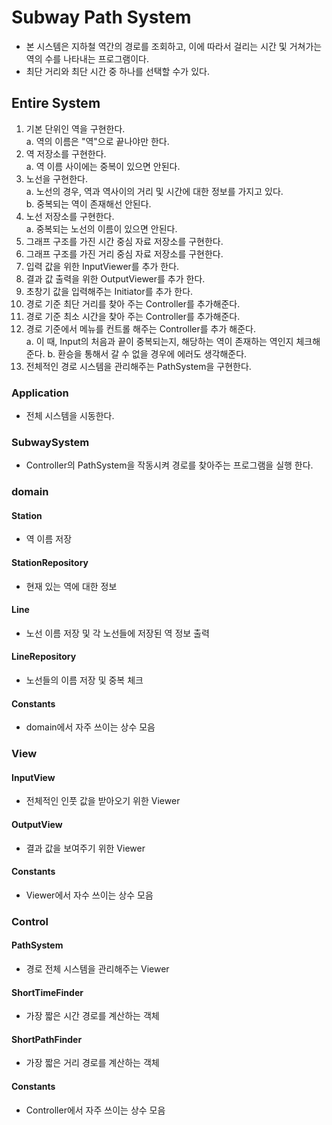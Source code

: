 # Subway Path System
- 본 시스템은 지하철 역간의 경로를 조회하고, 이에 따라서 걸리는 시간 및 거쳐가는 역의 수를 나타내는 프로그램이다.
- 최단 거리와 최단 시간 중 하나를 선택할 수가 있다.
## Entire System
1. 기본 단위인 역을 구현한다.  
a. 역의 이름은 "역"으로 끝나야만 한다.
2. 역 저장소를 구현한다.  
a. 역 이름 사이에는 중복이 있으면 안된다.  
3. 노선을 구현한다.  
a. 노선의 경우, 역과 역사이의 거리 및 시간에 대한 정보를 가지고 있다.  
b. 중복되는 역이 존재해선 안된다.
4. 노선 저장소를 구현한다.  
a. 중복되는 노선의 이름이 있으면 안된다.  
5. 그래프 구조를 가진 시간 중심 자료 저장소를 구현한다.
6. 그래프 구조를 가진 거리 중심 자료 저장소를 구현한다.
7. 입력 값을 위한 InputViewer를 추가 한다.
8. 결과 값 출력을 위한 OutputViewer를 추가 한다.
9. 초창기 값을 입력해주는 Initiator를 추가 한다.
10. 경로 기준 최단 거리를 찾아 주는 Controller를 추가해준다.
11. 경로 기준 최소 시간을 찾아 주는 Controller를 추가해준다.
12. 경로 기준에서 메뉴를 컨트롤 해주는 Controller를 추가 해준다.  
a. 이 때, Input의 처음과 끝이 중복되는지, 해당하는 역이 존재하는 역인지 체크해준다.
b. 환승을 통해서 갈 수 없을 경우에 에러도 생각해준다.
13. 전체적인 경로 시스템을 관리해주는 PathSystem을 구현한다.

### Application
- 전체 시스템을 시동한다.  
### SubwaySystem
- Controller의 PathSystem을 작동시켜 경로를 찾아주는 프로그램을 실행 한다.
### domain
#### Station
- 역 이름 저장
#### StationRepository
- 현재 있는 역에 대한 정보
#### Line
- 노선 이름 저장 및 각 노선들에 저장된 역 정보 출력
#### LineRepository
- 노선들의 이름 저장 및 중복 체크
#### Constants
- domain에서 자주 쓰이는 상수 모음

### View
#### InputView
- 전체적인 인풋 값을 받아오기 위한 Viewer
#### OutputView
- 결과 값을 보여주기 위한 Viewer
#### Constants
- Viewer에서 자수 쓰이는 상수 모음


### Control
#### PathSystem
- 경로 전체 시스템을 관리해주는 Viewer
#### ShortTimeFinder
- 가장 짧은 시간 경로를 계산하는 객체
#### ShortPathFinder
- 가장 짧은 거리 경로를 계산하는 객체
#### Constants
- Controller에서 자주 쓰이는 상수 모음